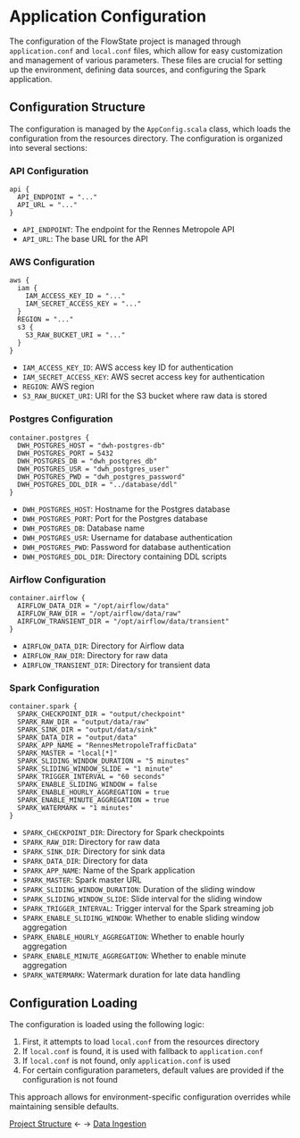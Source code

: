 # Application Configuration
The configuration of the FlowState project is managed through `application.conf` and `local.conf` files, which allow for easy customization and management of various parameters. These files are crucial for setting up the environment, defining data sources, and configuring the Spark application.

## Configuration Structure

The configuration is managed by the `AppConfig.scala` class, which loads the configuration from the resources directory. The configuration is organized into several sections:

### API Configuration
```
api {
  API_ENDPOINT = "..."
  API_URL = "..."
}
```
- `API_ENDPOINT`: The endpoint for the Rennes Metropole API
- `API_URL`: The base URL for the API

### AWS Configuration
```
aws {
  iam {
    IAM_ACCESS_KEY_ID = "..."
    IAM_SECRET_ACCESS_KEY = "..."
  }
  REGION = "..."
  s3 {
    S3_RAW_BUCKET_URI = "..."
  }
}
```
- `IAM_ACCESS_KEY_ID`: AWS access key ID for authentication
- `IAM_SECRET_ACCESS_KEY`: AWS secret access key for authentication
- `REGION`: AWS region
- `S3_RAW_BUCKET_URI`: URI for the S3 bucket where raw data is stored

### Postgres Configuration
```
container.postgres {
  DWH_POSTGRES_HOST = "dwh-postgres-db"
  DWH_POSTGRES_PORT = 5432
  DWH_POSTGRES_DB = "dwh_postgres_db"
  DWH_POSTGRES_USR = "dwh_postgres_user"
  DWH_POSTGRES_PWD = "dwh_postgres_password"
  DWH_POSTGRES_DDL_DIR = "../database/ddl"
}
```
- `DWH_POSTGRES_HOST`: Hostname for the Postgres database
- `DWH_POSTGRES_PORT`: Port for the Postgres database
- `DWH_POSTGRES_DB`: Database name
- `DWH_POSTGRES_USR`: Username for database authentication
- `DWH_POSTGRES_PWD`: Password for database authentication
- `DWH_POSTGRES_DDL_DIR`: Directory containing DDL scripts

### Airflow Configuration
```
container.airflow {
  AIRFLOW_DATA_DIR = "/opt/airflow/data"
  AIRFLOW_RAW_DIR = "/opt/airflow/data/raw"
  AIRFLOW_TRANSIENT_DIR = "/opt/airflow/data/transient"
}
```
- `AIRFLOW_DATA_DIR`: Directory for Airflow data
- `AIRFLOW_RAW_DIR`: Directory for raw data
- `AIRFLOW_TRANSIENT_DIR`: Directory for transient data

### Spark Configuration
```
container.spark {
  SPARK_CHECKPOINT_DIR = "output/checkpoint"
  SPARK_RAW_DIR = "output/data/raw"
  SPARK_SINK_DIR = "output/data/sink"
  SPARK_DATA_DIR = "output/data"
  SPARK_APP_NAME = "RennesMetropoleTrafficData"
  SPARK_MASTER = "local[*]"
  SPARK_SLIDING_WINDOW_DURATION = "5 minutes"
  SPARK_SLIDING_WINDOW_SLIDE = "1 minute"
  SPARK_TRIGGER_INTERVAL = "60 seconds"
  SPARK_ENABLE_SLIDING_WINDOW = false
  SPARK_ENABLE_HOURLY_AGGREGATION = true
  SPARK_ENABLE_MINUTE_AGGREGATION = true
  SPARK_WATERMARK = "1 minutes"
}
```
- `SPARK_CHECKPOINT_DIR`: Directory for Spark checkpoints
- `SPARK_RAW_DIR`: Directory for raw data
- `SPARK_SINK_DIR`: Directory for sink data
- `SPARK_DATA_DIR`: Directory for data
- `SPARK_APP_NAME`: Name of the Spark application
- `SPARK_MASTER`: Spark master URL
- `SPARK_SLIDING_WINDOW_DURATION`: Duration of the sliding window
- `SPARK_SLIDING_WINDOW_SLIDE`: Slide interval for the sliding window
- `SPARK_TRIGGER_INTERVAL`: Trigger interval for the Spark streaming job
- `SPARK_ENABLE_SLIDING_WINDOW`: Whether to enable sliding window aggregation
- `SPARK_ENABLE_HOURLY_AGGREGATION`: Whether to enable hourly aggregation
- `SPARK_ENABLE_MINUTE_AGGREGATION`: Whether to enable minute aggregation
- `SPARK_WATERMARK`: Watermark duration for late data handling

## Configuration Loading

The configuration is loaded using the following logic:
1. First, it attempts to load `local.conf` from the resources directory
2. If `local.conf` is found, it is used with fallback to `application.conf`
3. If `local.conf` is not found, only `application.conf` is used
4. For certain configuration parameters, default values are provided if the configuration is not found

This approach allows for environment-specific configuration overrides while maintaining sensible defaults.

[Project Structure](structure.md) <- -> [Data Ingestion](ingestion.md)